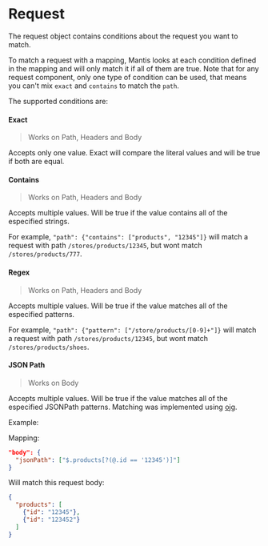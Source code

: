 # Request

The request object contains conditions about the request you want to match.

To match a request with a mapping, Mantis looks at each condition defined in the mapping and will only match it if all of them are true. Note that for any request component, only one type of condition can be used, that means you can't mix `exact` and `contains` to match the `path`.

The supported conditions are:

#### Exact 

> Works on Path, Headers and Body

Accepts only one value. Exact will compare the literal values and will be true if both are equal.

#### Contains

> Works on Path, Headers and Body

Accepts multiple values. Will be true if the value contains all of the especified strings.

For example, `"path": {"contains": ["products", "12345"]}` will match a request with path `/stores/products/12345`, but wont match `/stores/products/777`.

#### Regex

> Works on Path, Headers and Body

Accepts multiple values. Will be true if the value matches all of the especified patterns.

For example, `"path": {"pattern": ["/store/products/[0-9]+"]}` will match a request with path `/stores/products/12345`, but wont match `/stores/products/shoes`.

#### JSON Path

> Works on Body

Accepts multiple values. Will be true if the value matches all of the especified JSONPath patterns. Matching was implemented using [ojg](https://github.com/ohler55/ojg).

Example:

Mapping: 
```json
"body": {
  "jsonPath": ["$.products[?(@.id == '12345')]"]
}
```

Will match this request body: 

```json
{
  "products": [
    {"id": "12345"}, 
    {"id": "123452"}
  ]
}
```

